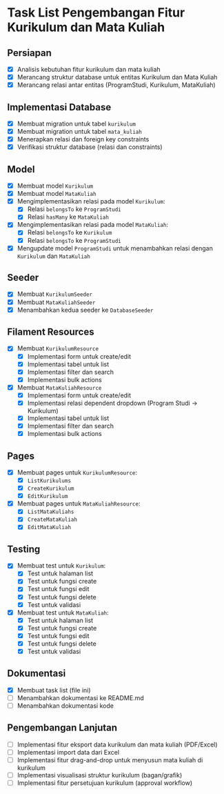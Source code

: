 # Task List Pengembangan Fitur Kurikulum dan Mata Kuliah

## Persiapan

-   [x] Analisis kebutuhan fitur kurikulum dan mata kuliah
-   [x] Merancang struktur database untuk entitas Kurikulum dan Mata Kuliah
-   [x] Merancang relasi antar entitas (ProgramStudi, Kurikulum, MataKuliah)

## Implementasi Database

-   [x] Membuat migration untuk tabel `kurikulum`
-   [x] Membuat migration untuk tabel `mata_kuliah`
-   [x] Menerapkan relasi dan foreign key constraints
-   [x] Verifikasi struktur database (relasi dan constraints)

## Model

-   [x] Membuat model `Kurikulum`
-   [x] Membuat model `MataKuliah`
-   [x] Mengimplementasikan relasi pada model `Kurikulum`:
    -   [x] Relasi `belongsTo` ke `ProgramStudi`
    -   [x] Relasi `hasMany` ke `MataKuliah`
-   [x] Mengimplementasikan relasi pada model `MataKuliah`:
    -   [x] Relasi `belongsTo` ke `Kurikulum`
    -   [x] Relasi `belongsTo` ke `ProgramStudi`
-   [x] Mengupdate model `ProgramStudi` untuk menambahkan relasi dengan `Kurikulum` dan `MataKuliah`

## Seeder

-   [x] Membuat `KurikulumSeeder`
-   [x] Membuat `MataKuliahSeeder`
-   [x] Menambahkan kedua seeder ke `DatabaseSeeder`

## Filament Resources

-   [x] Membuat `KurikulumResource`
    -   [x] Implementasi form untuk create/edit
    -   [x] Implementasi tabel untuk list
    -   [x] Implementasi filter dan search
    -   [x] Implementasi bulk actions
-   [x] Membuat `MataKuliahResource`
    -   [x] Implementasi form untuk create/edit
    -   [x] Implementasi relasi dependent dropdown (Program Studi → Kurikulum)
    -   [x] Implementasi tabel untuk list
    -   [x] Implementasi filter dan search
    -   [x] Implementasi bulk actions

## Pages

-   [x] Membuat pages untuk `KurikulumResource`:
    -   [x] `ListKurikulums`
    -   [x] `CreateKurikulum`
    -   [x] `EditKurikulum`
-   [x] Membuat pages untuk `MataKuliahResource`:
    -   [x] `ListMataKuliahs`
    -   [x] `CreateMataKuliah`
    -   [x] `EditMataKuliah`

## Testing

-   [x] Membuat test untuk `Kurikulum`:
    -   [x] Test untuk halaman list
    -   [x] Test untuk fungsi create
    -   [x] Test untuk fungsi edit
    -   [x] Test untuk fungsi delete
    -   [x] Test untuk validasi
-   [x] Membuat test untuk `MataKuliah`:
    -   [x] Test untuk halaman list
    -   [x] Test untuk fungsi create
    -   [x] Test untuk fungsi edit
    -   [x] Test untuk fungsi delete
    -   [x] Test untuk validasi

## Dokumentasi

-   [x] Membuat task list (file ini)
-   [ ] Menambahkan dokumentasi ke README.md
-   [ ] Menambahkan dokumentasi kode

## Pengembangan Lanjutan

-   [ ] Implementasi fitur eksport data kurikulum dan mata kuliah (PDF/Excel)
-   [ ] Implementasi import data dari Excel
-   [ ] Implementasi fitur drag-and-drop untuk menyusun mata kuliah di kurikulum
-   [ ] Implementasi visualisasi struktur kurikulum (bagan/grafik)
-   [ ] Implementasi fitur persetujuan kurikulum (approval workflow)

